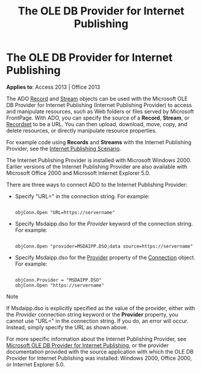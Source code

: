 ﻿---
title: The OLE DB Provider for Internet Publishing
TOCTitle: The OLE DB Provider for Internet Publishing
ms:assetid: 864e5ece-0f50-5d88-4c40-f951b2a2eded
ms:mtpsurl: https://msdn.microsoft.com/library/JJ249583(v=office.15)
ms:contentKeyID: 48546082
ms.date: 09/18/2015
mtps_version: v=office.15
---

# The OLE DB Provider for Internet Publishing


**Applies to**: Access 2013 | Office 2013

The ADO [Record](record-object-ado.md) and [Stream](stream-object-ado.md) objects can be used with the Microsoft OLE DB Provider for Internet Publishing (Internet Publishing Provider) to access and manipulate resources, such as Web folders or files served by Microsoft FrontPage. With ADO, you can specify the source of a **Record**, **Stream**, or [Recordset](recordset-object-ado.md) to be a URL. You can then upload, download, move, copy, and delete resources, or directly manipulate resource properties.

For example code using **Records** and **Streams** with the Internet Publishing Provider, see the [Internet Publishing Scenario](internet-publishing-scenario.md).

The Internet Publishing Provider is installed with Microsoft Windows 2000. Earlier versions of the Internet Publishing Provider are also available with Microsoft Office 2000 and Microsoft Internet Explorer 5.0.

There are three ways to connect ADO to the Internet Publishing Provider:

  - Specify "URL=" in the connection string. For example:
    
    ``` 
     
    objConn.Open "URL=https://servername" 
    ```

  - Specify Msdaipp.dso for the *Provider* keyword of the connection string. For example:
    
    ``` 
     
    objConn.Open "provider=MSDAIPP.DSO;data source=https://servername" 
    ```

  - Specify Msdaipp.dso for the [Provider](provider-property-ado.md) property of the [Connection](connection-object-ado.md) object. For example:
    
    ``` 
     
    objConn.Provider = "MSDAIPP.DSO" 
    objConn.Open "https://servername" 
    ```


> [!NOTE]
> <P>If Msdaipp.dso is explicitly specified as the value of the provider, either with the <EM>Provider</EM> connection string keyword or the <STRONG>Provider</STRONG> property, you cannot use "URL=" in the connection string. If you do, an error will occur. Instead, simply specify the URL as shown above.</P>



For more specific information about the Internet Publishing Provider, see [Microsoft OLE DB Provider for Internet Publishing](microsoft-ole-db-provider-for-internet-publishing.md), or the provider documentation provided with the source application with which the OLE DB Provider for Internet Publishing was installed: Windows 2000, Office 2000, or Internet Explorer 5.0.

